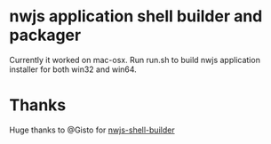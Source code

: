 # nwjs application shell builder and packager

Currently it worked on mac-osx.
Run run.sh to build nwjs application installer for both win32 and win64.


# Thanks
Huge thanks to @Gisto for  [nwjs-shell-builder](https://github.com/Gisto/nwjs-shell-builder)

